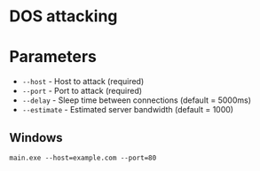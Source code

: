 # DOS attacking

# Parameters
- `--host` - Host to attack (required)
- `--port` - Port to attack (required)
- `--delay` - Sleep time between connections (default = 5000ms)
- `--estimate` - Estimated server bandwidth (default = 1000)

## Windows
`main.exe --host=example.com --port=80`